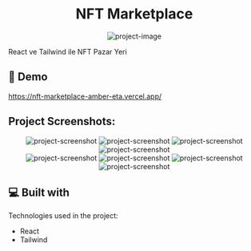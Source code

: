 <h1 align="center" id="title">NFT Marketplace</h1>

<p align="center"><img src="https://socialify.git.ci/UTKUC3NGIZ/website-nft-marketplace/image?font=KoHo&language=1&name=1&owner=1&pattern=Solid&theme=Dark" alt="project-image"></p>

<p id="description">React ve Tailwind ile NFT Pazar Yeri</p>

<h2>🚀 Demo</h2>

https://nft-marketplace-amber-eta.vercel.app/

<h2>Project Screenshots:</h2>
  <div align="center">
<img src="https://github.com/UTKUC3NGIZ/website-nft-marketplace/blob/main/img/desktop1.png?raw=true" alt="project-screenshot">
<img src="https://github.com/UTKUC3NGIZ/website-nft-marketplace/blob/main/img/desktop2.png?raw=true" alt="project-screenshot">
<img src="https://github.com/UTKUC3NGIZ/website-nft-marketplace/blob/main/img/desktop3.png?raw=true" alt="project-screenshot">
<img src="https://github.com/UTKUC3NGIZ/website-nft-marketplace/blob/main/img/desktop4.png?raw=true" alt="project-screenshot">
</div>
  
  <div align="center">
  
<img src="https://github.com/UTKUC3NGIZ/website-nft-marketplace/blob/main/img/mobil1.png?raw=true" alt="project-screenshot">
<img src="https://github.com/UTKUC3NGIZ/website-nft-marketplace/blob/main/img/mobil2.png?raw=true" alt="project-screenshot">  
<img src="https://github.com/UTKUC3NGIZ/website-nft-marketplace/blob/main/img/mobil3.png?raw=true" alt="project-screenshot">
<img src="https://github.com/UTKUC3NGIZ/website-nft-marketplace/blob/main/img/mobil4.png?raw=true" alt="project-screenshot">
</div>
<h2>💻 Built with</h2>

Technologies used in the project:

*   React
*   Tailwind
